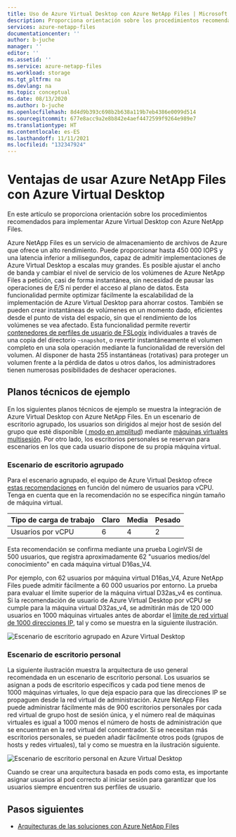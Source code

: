```yaml
---
title: Uso de Azure Virtual Desktop con Azure NetApp Files | Microsoft Docs
description: Proporciona orientación sobre los procedimientos recomendados y planos técnicos de ejemplo sobre la implementación de Azure Virtual Desktop con Azure NetApp Files.
services: azure-netapp-files
documentationcenter: ''
author: b-juche
manager: ''
editor: ''
ms.assetid: ''
ms.service: azure-netapp-files
ms.workload: storage
ms.tgt_pltfrm: na
ms.devlang: na
ms.topic: conceptual
ms.date: 08/13/2020
ms.author: b-juche
ms.openlocfilehash: 8d4d9b393c698b2b638a119b7eb4386e0099d514
ms.sourcegitcommit: 677e8acc9a2e8b842e4aef4472599f9264e989e7
ms.translationtype: HT
ms.contentlocale: es-ES
ms.lasthandoff: 11/11/2021
ms.locfileid: "132347924"
---
```

# <a name="benefits-of-using-azure-netapp-files-with-azure-virtual-desktop"></a>Ventajas de usar Azure NetApp Files con Azure Virtual Desktop 

En este artículo se proporciona orientación sobre los procedimientos recomendados para implementar Azure Virtual Desktop con Azure NetApp Files.

Azure NetApp Files es un servicio de almacenamiento de archivos de Azure que ofrece un alto rendimiento. Puede proporcionar hasta 450 000 IOPS y una latencia inferior a milisegundos, capaz de admitir implementaciones de Azure Virtual Desktop a escalas muy grandes. Es posible ajustar el ancho de banda y cambiar el nivel de servicio de los volúmenes de Azure NetApp Files a petición, casi de forma instantánea, sin necesidad de pausar las operaciones de E/S ni perder el acceso al plano de datos. Esta funcionalidad permite optimizar fácilmente la escalabilidad de la implementación de Azure Virtual Desktop para ahorrar costos. También se pueden crear instantáneas de volúmenes en un momento dado, eficientes desde el punto de vista del espacio, sin que el rendimiento de los volúmenes se vea afectado. Esta funcionalidad permite revertir [contenedores de perfiles de usuario de FSLogix](../virtual-desktop/store-fslogix-profile.md) individuales a través de una copia del directorio `~snapshot`, o revertir instantáneamente el volumen completo en una sola operación mediante la funcionalidad de reversión del volumen.  Al disponer de hasta 255 instantáneas (rotativas) para proteger un volumen frente a la pérdida de datos u otros daños, los administradores tienen numerosas posibilidades de deshacer operaciones.

## <a name="sample-blueprints"></a>Planos técnicos de ejemplo

En los siguientes planos técnicos de ejemplo se muestra la integración de Azure Virtual Desktop con Azure NetApp Files. En un escenario de escritorio agrupado, los usuarios son dirigidos al mejor host de sesión del grupo que esté disponible ([ modo en amplitud](../virtual-desktop/host-pool-load-balancing.md#breadth-first-load-balancing-algorithm)) mediante [máquinas virtuales multisesión](../virtual-desktop/windows-10-multisession-faq.yml#what-is-windows-10-enterprise-multi-session). Por otro lado, los escritorios personales se reservan para escenarios en los que cada usuario dispone de su propia máquina virtual.

### <a name="pooled-desktop-scenario"></a>Escenario de escritorio agrupado

Para el escenario agrupado, el equipo de Azure Virtual Desktop ofrece [estas recomendaciones](/windows-server/remote/remote-desktop-services/virtual-machine-recs#multi-session-recommendations) en función del número de usuarios para vCPU. Tenga en cuenta que en la recomendación no se especifica ningún tamaño de máquina virtual.

|     Tipo de carga de trabajo     |     Claro    |     Media    |     Pesado    |
|-----------------------|--------------|---------------|--------------|
|     Usuarios por vCPU    |     6        |     4         |     2        |


Esta recomendación se confirma mediante una prueba LoginVSI de 500 usuarios, que registra aproximadamente 62 "usuarios medios/del conocimiento" en cada máquina virtual D16as_V4. 

Por ejemplo, con 62 usuarios por máquina virtual D16as_V4, Azure NetApp Files puede admitir fácilmente a 60 000 usuarios por entorno. La prueba para evaluar el límite superior de la máquina virtual D32as_v4 es continua. Si la recomendación de usuario de Azure Virtual Desktop por vCPU se cumple para la máquina virtual D32as_v4, se admitirán más de 120 000 usuarios en 1000 máquinas virtuales antes de abordar el [límite de red virtual de 1000 direcciones IP](./azure-netapp-files-network-topologies.md), tal y como se muestra en la siguiente ilustración.  

![Escenario de escritorio agrupado en Azure Virtual Desktop](../media/azure-netapp-files/solutions-pooled-desktop-scenario.png)   

### <a name="personal-desktop-scenario"></a>Escenario de escritorio personal 

La siguiente ilustración muestra la arquitectura de uso general recomendada en un escenario de escritorio personal. Los usuarios se asignan a pods de escritorio específicos y cada pod tiene menos de 1000 máquinas virtuales, lo que deja espacio para que las direcciones IP se propaguen desde la red virtual de administración. Azure NetApp Files puede administrar fácilmente más de 900 escritorios personales por cada red virtual de grupo host de sesión única, y el número real de máquinas virtuales es igual a 1000 menos el número de hosts de administración que se encuentran en la red virtual del concentrador. Si se necesitan más escritorios personales, se pueden añadir fácilmente otros pods (grupos de hosts y redes virtuales), tal y como se muestra en la ilustración siguiente. 

![Escenario de escritorio personal en Azure Virtual Desktop](../media/azure-netapp-files/solutions-personal-desktop-scenario.png)  

Cuando se crear una arquitectura basada en pods como esta, es importante asignar usuarios al pod correcto al iniciar sesión para garantizar que los usuarios siempre encuentren sus perfiles de usuario. 

## <a name="next-steps"></a>Pasos siguientes

- [Arquitecturas de las soluciones con Azure NetApp Files](azure-netapp-files-solution-architectures.md)